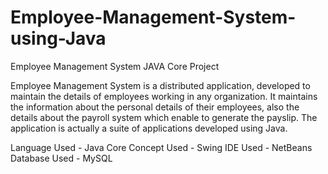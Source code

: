# Employee-Management-System-using-Java
Employee Management System
JAVA Core Project

Employee Management System is a distributed application, developed to maintain the details of employees working in any organization. It maintains the information about the personal details of their employees, also the details about the payroll system which enable to generate the payslip. The application is actually a suite of applications developed using Java.

Language Used -  Java Core 
Concept Used - Swing
IDE Used - NetBeans
Database Used - MySQL
